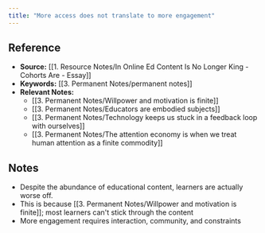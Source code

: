```yaml
---
title: "More access does not translate to more engagement"
---
```

## Reference
- **Source:** [[1. Resource Notes/In Online Ed Content Is No Longer King - Cohorts Are - Essay]]
- **Keywords:** [[3. Permanent Notes/permanent notes]]
- **Relevant Notes:** 
	- [[3. Permanent Notes/Willpower and motivation is finite]]
	- [[3. Permanent Notes/Educators are embodied subjects]]
	- [[3. Permanent Notes/Technology keeps us stuck in a feedback loop with ourselves]]
	- [[3. Permanent Notes/The attention economy is when we treat human attention as a finite commodity]]
## Notes
- Despite the abundance of educational content, learners are actually worse off.
- This is because [[3. Permanent Notes/Willpower and motivation is finite]]; most learners can't stick through the content
- More engagement requires interaction, community, and constraints